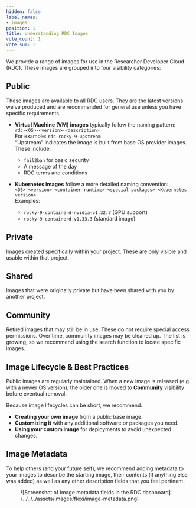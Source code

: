 ```yaml
---
hidden: false
label_names:
- images
position: 1
title: Understanding RDC Images
vote_count: 1
vote_sum: 1
---
```


We provide a range of images for use in the Researcher Developer Cloud (RDC). These images are grouped into four visibility categories:

## Public
These images are available to all RDC users. They are the latest versions we’ve produced and are recommended for general use unless you have specific requirements.

- **Virtual Machine (VM) images** typically follow the naming pattern:  
  `rdc-<OS>-<version>-<description>`  
  For example: `rdc-rocky-9-upstream`  
  “Upstream” indicates the image is built from base OS provider images. These include:
  - `fail2ban` for basic security
  - A message of the day
  - RDC terms and conditions

- **Kubernetes images** follow a more detailed naming convention:  
  `<OS>-<version>-<container runtime>-<special packages>-<Kubernetes version>`  
  Examples:
  - `rocky-9-containerd-nvidia-v1.32.7` (GPU support)
  - `rocky-9-containerd-v1.33.3` (standard image)

## Private
Images created specifically within your project. These are only visible and usable within that project.

## Shared
Images that were originally private but have been shared with you by another project.

## Community
Retired images that may still be in use. These do not require special access permissions. Over time, community images may be cleaned up. The list is growing, so we recommend using the search function to locate specific images.

## Image Lifecycle & Best Practices
Public images are regularly maintained. When a new image is released (e.g. with a newer OS version), the older one is moved to **Community** visibility before eventual removal.

Because image lifecycles can be short, we recommend:

- **Creating your own image** from a public base image.
- **Customizing it** with any additional software or packages you need.
- **Using your custom image** for deployments to avoid unexpected changes.

## Image Metadata
To help others (and your future self), we recommend adding metadata to your images to describe the starting image, their contents (if anything else was added) as well as any other description fields that you feel pertinent. 

<figure markdown>
  ![Screenshot of image metadata fields in the RDC dashboard](../../../assets/images/flexi/image-metadata.png)
</figure>

